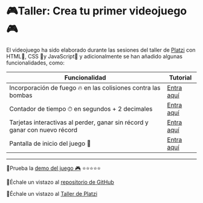 # 🎮Taller: Crea  tu primer videojuego 🎮
El videojuego ha sido elaborado durante las sesiones del taller de [Platzi](https://platzi.com) con  HTML🧡, CSS 💙y JavaScript💛 y adicionalmente se han añadido algunas funcionalidades, como:

|Funcionalidad               |Tutorial                                                |
|----------------|-------------------------------|
|Incorporación de fuego 🔥 en las colisiones contra las bombas |[Entra aquí](https://platzi.com/tutoriales/3573-javascript-practico-videojuegos/25269-como-incorporar-fuego-en-las-colisiones-del-juego/)       |
|Contador de tiempo ⏱ en segundos + 2 decimales|[Entra aquí](https://platzi.com/tutoriales/3573-javascript-practico-videojuegos/25349-como-incorporar-un-contador-de-tiempo-en-tu-juego-en-vivo-utilizando-setinterval-y-clearinterval/)        |
|Tarjetas interactivas al perder, ganar sin récord y ganar con nuevo récord|[Entra aquí](https://platzi.com/tutoriales/3573-javascript-practico-videojuegos/25442-oportunidad-de-mejora-tarjetas-de-mensajes-al-ganar-y-perder-el-juego/)     
|Pantalla de inicio del juego 🤠|[Entra aquí](https://platzi.com/tutoriales/3573-javascript-practico-videojuegos/25462-oportunidad-de-mejora-2-pantalla-de-inicio-del-juego/)    




_________

📌Prueba la [demo del juego 🎮](https://raulsr92.github.io/TalleJavaScript-Videojuegos/) ⭐⭐⭐⭐⭐

📌Échale un vistazo al [repositorio de GitHub](https://github.com/raulsr92/TalleJavaScript-Videojuegos/)  

📌Échale un vistazo al [Taller de Platzi](https://platzi.com/cursos/javascript-practico-videojuegos/)  

